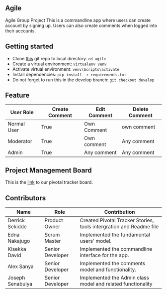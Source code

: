 ## Agile
Agile Group Project
This is a commandline app where users can create account by signing up. Users can also create comments when logged into their accounts.

## Getting started
*  Clone [this](https://github.com/neelxie/Agile) git repo to local directory.
``` cd agile ```
*  Create a virtual environment:
``` virtualenv venv ```
*  Activate virtual environment:
``` venv\Scripts\activate ```
*  Install dependencies:
``` pip install -r requirements.txt ```
*  Do not forget to run this in the develop branch:
``` git checkout develop ```

## Feature
| User Role | Create Comment | Edit Comment | Delete Comment
|-----------|----------------|--------------|---------------
| Normal User |  True | Own Comment | own comment
| Moderator |  True | Own comment | Any comment
| Admin |  True | Any comment | Any comment

## Project Management Board
This is the [link](https://www.pivotaltracker.com/n/projects/2239687) to our pivotal tracker board.

## Contributors
| Name | Role | Contribution
|------|------|-------------------
| Derrick Sekidde | Product Owner | Created Pivotal Tracker Stories, tools intergration and Readme file
| Edna Nakajugo | Scrum Master | Implemented the fundamental users' model.
| Kisekka David | Senior Developer | Implemented the commandline interface for the app.
| Alex Sanya | Senior Developer | Implemented the comments model and functionality.
| Joseph Senabulya | Senior Developer | Implemented the Admin class model and related functionality

